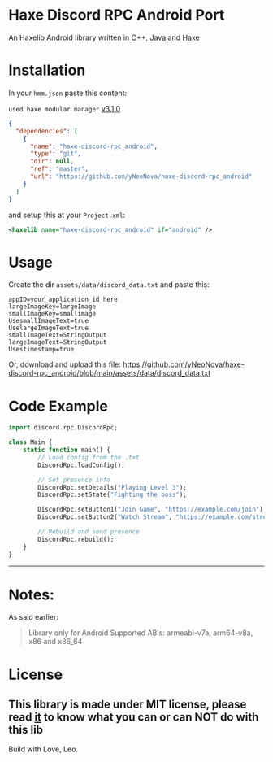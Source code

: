 # Haxe Discord RPC Android Port
An Haxelib Android library written in [C++](https://isocpp.org/), [Java](https://www.java.com/en/) and [Haxe](https://haxe.org/download/version/4.3.6/)

# Installation
In your `hmm.json` paste this content:

`used haxe modular manager` [v3.1.0](https://lib.haxe.org/p/hmm/)
```json
{
  "dependencies": [
    {
      "name": "haxe-discord-rpc_android",
      "type": "git",
      "dir": null,
      "ref": "master",
      "url": "https://github.com/yNeoNova/haxe-discord-rpc_android"
    }
  ]
}
```
and setup this at your `Project.xml`:
```xml
<haxelib name="haxe-discord-rpc_android" if="android" />
```

# Usage
Create the dir `assets/data/discord_data.txt` and paste this:
```text
appID=your_application_id_here
largeImageKey=largeImage
smallImageKey=smallimage
UsesmallImageText=true
UselargeImageText=true
smallImageText=StringOutput
largeImageText=StringOutput
Usestimestamp=true
```
Or, download and upload this file:
https://github.com/yNeoNova/haxe-discord-rpc_android/blob/main/assets/data/discord_data.txt

# Code Example
```Haxe
import discord.rpc.DiscordRpc;

class Main {
    static function main() {
        // Load config from the .txt
        DiscordRpc.loadConfig();

        // Set presence info
        DiscordRpc.setDetails("Playing Level 3");
        DiscordRpc.setState("Fighting the boss");

        DiscordRpc.setButton1("Join Game", "https://example.com/join");
        DiscordRpc.setButton2("Watch Stream", "https://example.com/stream");

        // Rebuild and send presence
        DiscordRpc.rebuild();
    }
}
```
---
# Notes:
As said earlier:
> Library only for Android
> Supported ABIs: armeabi-v7a, arm64-v8a, x86 and x86_64

# License
This library is made under MIT license, please read [it](https://github.com/yNeoNova/haxe-discord-rpc_android/blob/main/LICENSE) to know what you can or can NOT do with this lib
---
Build with Love, Leo.
